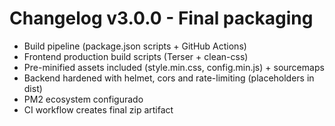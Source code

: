 # Changelog v3.0.0 - Final packaging

- Build pipeline (package.json scripts + GitHub Actions)
- Frontend production build scripts (Terser + clean-css)
- Pre-minified assets included (style.min.css, config.min.js) + sourcemaps
- Backend hardened with helmet, cors and rate-limiting (placeholders in dist)
- PM2 ecosystem configurado
- CI workflow creates final zip artifact
